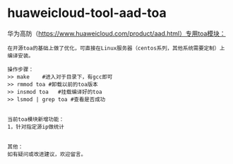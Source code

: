# huaweicloud-tool-aad-toa

华为高防（https://www.huaweicloud.com/product/aad.html）专用toa模块：

	在开源toa的基础上做了优化，可直接在Linux服务器（centos系列，其他系统需要定制）上编译安装。

	操作步骤：
	>> make    #进入对于目录下，有gcc即可
	>> rmmod toa #卸载以前的toa版本
	>> insmod toa   #挂载编译好的toa
	>> lsmod | grep toa #查看是否成功


	当前toa模块新增功能：
	1，针对指定源ip做统计


	其他：
	如有疑问或改进建议，欢迎留言。
